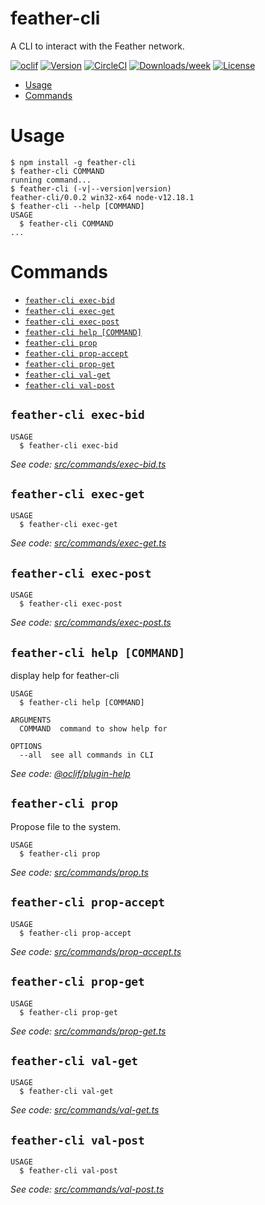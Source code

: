 feather-cli
=======

A CLI to interact with the Feather network.

[![oclif](https://img.shields.io/badge/cli-oclif-brightgreen.svg)](https://oclif.io)
[![Version](https://img.shields.io/npm/v/feather.svg)](https://npmjs.org/package/feather)
[![CircleCI](https://circleci.com/gh/okirpane/feather-cli/tree/master.svg?style=shield)](https://circleci.com/gh/okirpane/feather-cli/tree/master)
[![Downloads/week](https://img.shields.io/npm/dw/feather.svg)](https://npmjs.org/package/feather)
[![License](https://img.shields.io/npm/l/feather.svg)](https://github.com/okirpane/feather-cli/blob/master/package.json)

<!-- toc -->
* [Usage](#usage)
* [Commands](#commands)
<!-- tocstop -->
# Usage
<!-- usage -->
```sh-session
$ npm install -g feather-cli
$ feather-cli COMMAND
running command...
$ feather-cli (-v|--version|version)
feather-cli/0.0.2 win32-x64 node-v12.18.1
$ feather-cli --help [COMMAND]
USAGE
  $ feather-cli COMMAND
...
```
<!-- usagestop -->
# Commands
<!-- commands -->
* [`feather-cli exec-bid`](#feather-cli-exec-bid)
* [`feather-cli exec-get`](#feather-cli-exec-get)
* [`feather-cli exec-post`](#feather-cli-exec-post)
* [`feather-cli help [COMMAND]`](#feather-cli-help-command)
* [`feather-cli prop`](#feather-cli-prop)
* [`feather-cli prop-accept`](#feather-cli-prop-accept)
* [`feather-cli prop-get`](#feather-cli-prop-get)
* [`feather-cli val-get`](#feather-cli-val-get)
* [`feather-cli val-post`](#feather-cli-val-post)

## `feather-cli exec-bid`

```
USAGE
  $ feather-cli exec-bid
```

_See code: [src/commands/exec-bid.ts](https://github.com/okirpane/feather-cli/blob/v0.0.2/src/commands/exec-bid.ts)_

## `feather-cli exec-get`

```
USAGE
  $ feather-cli exec-get
```

_See code: [src/commands/exec-get.ts](https://github.com/okirpane/feather-cli/blob/v0.0.2/src/commands/exec-get.ts)_

## `feather-cli exec-post`

```
USAGE
  $ feather-cli exec-post
```

_See code: [src/commands/exec-post.ts](https://github.com/okirpane/feather-cli/blob/v0.0.2/src/commands/exec-post.ts)_

## `feather-cli help [COMMAND]`

display help for feather-cli

```
USAGE
  $ feather-cli help [COMMAND]

ARGUMENTS
  COMMAND  command to show help for

OPTIONS
  --all  see all commands in CLI
```

_See code: [@oclif/plugin-help](https://github.com/oclif/plugin-help/blob/v3.2.2/src/commands/help.ts)_

## `feather-cli prop`

Propose file to the system.

```
USAGE
  $ feather-cli prop
```

_See code: [src/commands/prop.ts](https://github.com/okirpane/feather-cli/blob/v0.0.2/src/commands/prop.ts)_

## `feather-cli prop-accept`

```
USAGE
  $ feather-cli prop-accept
```

_See code: [src/commands/prop-accept.ts](https://github.com/okirpane/feather-cli/blob/v0.0.2/src/commands/prop-accept.ts)_

## `feather-cli prop-get`

```
USAGE
  $ feather-cli prop-get
```

_See code: [src/commands/prop-get.ts](https://github.com/okirpane/feather-cli/blob/v0.0.2/src/commands/prop-get.ts)_

## `feather-cli val-get`

```
USAGE
  $ feather-cli val-get
```

_See code: [src/commands/val-get.ts](https://github.com/okirpane/feather-cli/blob/v0.0.2/src/commands/val-get.ts)_

## `feather-cli val-post`

```
USAGE
  $ feather-cli val-post
```

_See code: [src/commands/val-post.ts](https://github.com/okirpane/feather-cli/blob/v0.0.2/src/commands/val-post.ts)_
<!-- commandsstop -->
